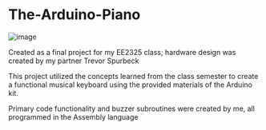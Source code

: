 # The-Arduino-Piano
![image](https://user-images.githubusercontent.com/75451857/185452222-cb59115a-cf50-4b64-b22a-6c116f7496f8.png)

Created as a final project for my EE2325 class; hardware design was created by my partner Trevor Spurbeck

This project utilized the concepts learned from the class semester to create a functional musical keyboard using the provided materials of the Arduino kit.

Primary code functionality and buzzer subroutines were created by me, all programmed in the Assembly language
